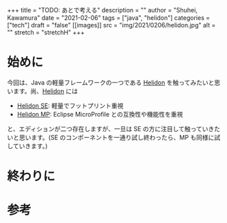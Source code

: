 +++
title = "TODO: あとで考える"
description = ""
author = "Shuhei, Kawamura"
date = "2021-02-06"
tags = ["java", "helidon"]
categories = ["tech"]
draft = "false"
[[images]]
  src = "img/2021/0206/helidon.jpg"
  alt = ""
  stretch = "stretchH"
+++

# 始めに

今回は、Java の軽量フレームワークの一つである [Helidon](https://helidon.io/#/) を触ってみたいと思います。尚、[Helidon](https://helidon.io/#/) には

- [Helidon SE](https://helidon.io/docs/v2/#/se/introduction/01_introduction): 軽量でフットプリント重視
- [Helidon MP](https://helidon.io/docs/v2/#/mp/introduction/01_introduction): Eclipse MicroProfile との互換性や機能性を重視

と、エディションが二つ存在しますが、一旦は SE の方に注目して触っていきたいと思います。(SE のコンポーネントを一通り試し終わったら、MP も同様に試していきます。)

# 終わりに

# 参考
